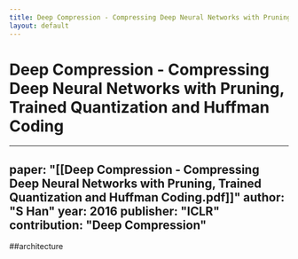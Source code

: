 ```yaml
---
title: Deep Compression - Compressing Deep Neural Networks with Pruning, Trained Quantization and Huffman Coding
layout: default
---
```


# Deep Compression - Compressing Deep Neural Networks with Pruning, Trained Quantization and Huffman Coding

---
paper: "[[Deep Compression - Compressing Deep Neural Networks with Pruning, Trained Quantization and Huffman Coding.pdf]]"
author: "S Han"
year: 2016
publisher: "ICLR"
contribution: "Deep Compression"
---
##architecture